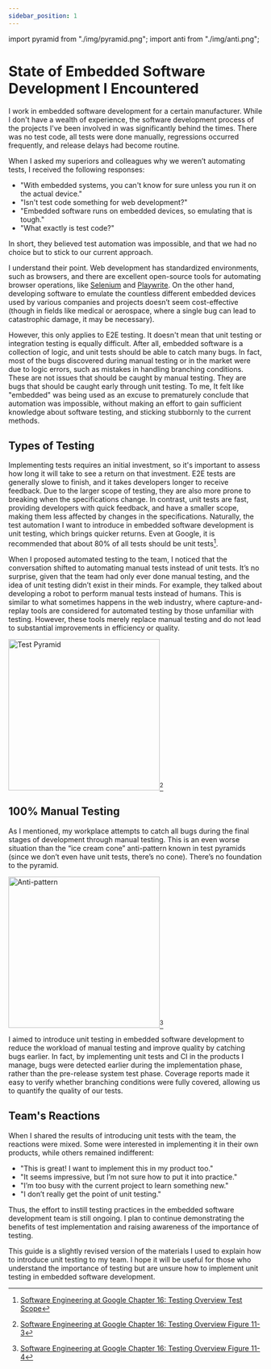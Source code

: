 ```yaml
---
sidebar_position: 1
---
```


import pyramid from "./img/pyramid.png";
import anti from "./img/anti.png";

# State of Embedded Software Development I Encountered

I work in embedded software development for a certain manufacturer. While I don't have a wealth of experience, the software development process of the projects I've been involved in was significantly behind the times. There was no test code, all tests were done manually, regressions occurred frequently, and release delays had become routine.

When I asked my superiors and colleagues why we weren’t automating tests, I received the following responses:

- "With embedded systems, you can't know for sure unless you run it on the actual device."
- "Isn't test code something for web development?"
- "Embedded software runs on embedded devices, so emulating that is tough."
- "What exactly is test code?"

In short, they believed test automation was impossible, and that we had no choice but to stick to our current approach.

I understand their point. Web development has standardized environments, such as browsers, and there are excellent open-source tools for automating browser operations, like [Selenium](https://www.selenium.dev/) and [Playwrite](https://playwright.dev/). On the other hand, developing software to emulate the countless different embedded devices used by various companies and projects doesn’t seem cost-effective (though in fields like medical or aerospace, where a single bug can lead to catastrophic damage, it may be necessary).

However, this only applies to E2E testing. It doesn't mean that unit testing or integration testing is equally difficult. After all, embedded software is a collection of logic, and unit tests should be able to catch many bugs. In fact, most of the bugs discovered during manual testing or in the market were due to logic errors, such as mistakes in handling branching conditions. These are not issues that should be caught by manual testing. They are bugs that should be caught early through unit testing. To me, It felt like "embedded" was being used as an excuse to prematurely conclude that automation was impossible, without making an effort to gain sufficient knowledge about software testing, and sticking stubbornly to the current methods.

## Types of Testing

Implementing tests requires an initial investment, so it's important to assess how long it will take to see a return on that investment. E2E tests are generally slowe to finish, and it takes developers longer to receive feedback. Due to the larger scope of testing, they are also more prone to breaking when the specifications change. In contrast, unit tests are fast, providing developers with quick feedback, and have a smaller scope, making them less affected by changes in the specifications. Naturally, the test automation I want to introduce in embedded software development is unit testing, which brings quicker returns. Even at Google, it is recommended that about 80% of all tests should be unit tests[^1].

When I proposed automated testing to the team, I noticed that the conversation shifted to automating manual tests instead of unit tests. It’s no surprise, given that the team had only ever done manual testing, and the idea of unit testing didn’t exist in their minds. For example, they talked about developing a robot to perform manual tests instead of humans. This is similar to what sometimes happens in the web industry, where capture-and-replay tools are considered for automated testing by those unfamiliar with testing. However, these tools merely replace manual testing and do not lead to substantial improvements in efficiency or quality.

<img src={pyramid} alt="Test Pyramid" width="300" />[^2]

## 100% Manual Testing

As I mentioned, my workplace attempts to catch all bugs during the final stages of development through manual testing. This is an even worse situation than the “ice cream cone” anti-pattern known in test pyramids (since we don’t even have unit tests, there’s no cone). There’s no foundation to the pyramid.

<img src={anti} alt="Anti-pattern" width="300" />[^3]

I aimed to introduce unit testing in embedded software development to reduce the workload of manual testing and improve quality by catching bugs earlier. In fact, by implementing unit tests and CI in the products I manage, bugs were detected earlier during the implementation phase, rather than the pre-release system test phase. Coverage reports made it easy to verify whether branching conditions were fully covered, allowing us to quantify the quality of our tests.

## Team's Reactions

When I shared the results of introducing unit tests with the team, the reactions were mixed. Some were interested in implementing it in their own products, while others remained indifferent:

- "This is great! I want to implement this in my product too."
- "It seems impressive, but I’m not sure how to put it into practice."
- "I’m too busy with the current project to learn something new."
- "I don’t really get the point of unit testing."

Thus, the effort to instill testing practices in the embedded software development team is still ongoing. I plan to continue demonstrating the benefits of test implementation and raising awareness of the importance of testing.

This guide is a slightly revised version of the materials I used to explain how to introduce unit testing to my team. I hope it will be useful for those who understand the importance of testing but are unsure how to implement unit testing in embedded software development.

[^1]: [Software Engineering at Google Chapter 16: Testing Overview Test Scope](https://abseil.io/resources/swe-book/html/ch11.html)
[^2]: [Software Engineering at Google Chapter 16: Testing Overview Figure 11-3](https://abseil.io/resources/swe-book/html/ch11.html)
[^3]: [Software Engineering at Google Chapter 16: Testing Overview Figure 11-4](https://abseil.io/resources/swe-book/html/ch11.html)

